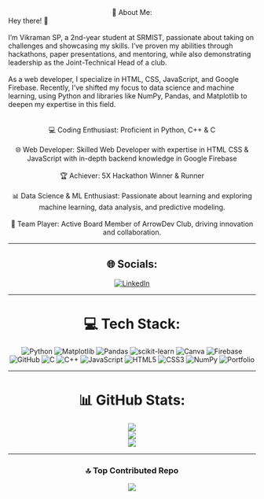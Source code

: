 
<div align="center"> 
💫 About Me:
</div>
Hey there! 👋<br><br>I’m Vikraman SP, a 2nd-year student at SRMIST, passionate about taking on challenges and showcasing my skills. I’ve proven my abilities through hackathons, paper presentations, and mentoring, while also demonstrating leadership as the Joint-Technical Head of a club.<br><br>As a web developer, I specialize in HTML, CSS, JavaScript, and Google Firebase. Recently, I’ve shifted my focus to data science and machine learning, using Python and libraries like NumPy, Pandas, and Matplotlib to deepen my expertise in this field.<div align="center"> <br><br>💻 Coding Enthusiast: Proficient in Python, C++ & C<br><br>🌐 Web Developer: Skilled Web Developer with expertise in HTML CSS & JavaScript with in-depth backend knowledge in Google Firebase<br><br>🏆 Achiever: 5X Hackathon Winner & Runner<br><br>📊 Data Science & ML Enthusiast: Passionate about learning and exploring machine learning, data analysis, and predictive modeling.<br><br>🤝 Team Player: Active Board Member of ArrowDev Club, driving innovation and collaboration.

---

## 🌐 Socials:
[![LinkedIn](https://img.shields.io/badge/LinkedIn-%230077B5.svg?logo=linkedin&logoColor=white)](https://www.linkedin.com/in/vikraman-sp/) 

---

# 💻 Tech Stack:
![Python](https://img.shields.io/badge/python-3670A0?style=for-the-badge&logo=python&logoColor=ffdd54) 
![Matplotlib](https://img.shields.io/badge/Matplotlib-%23ffffff.svg?style=for-the-badge&logo=Matplotlib&logoColor=black) 
![Pandas](https://img.shields.io/badge/pandas-%23150458.svg?style=for-the-badge&logo=pandas&logoColor=white) 
![scikit-learn](https://img.shields.io/badge/scikit--learn-%23F7931E.svg?style=for-the-badge&logo=scikit-learn&logoColor=white) 
![Canva](https://img.shields.io/badge/Canva-%2300C4CC.svg?style=for-the-badge&logo=Canva&logoColor=white) 
![Firebase](https://img.shields.io/badge/firebase-%23039BE5.svg?style=for-the-badge&logo=firebase) 
![GitHub](https://img.shields.io/badge/github-%23121011.svg?style=for-the-badge&logo=github&logoColor=white) 
![C](https://img.shields.io/badge/c-%2300599C.svg?style=for-the-badge&logo=c&logoColor=white) 
![C++](https://img.shields.io/badge/c++-%2300599C.svg?style=for-the-badge&logo=c%2B%2B&logoColor=white) 
![JavaScript](https://img.shields.io/badge/javascript-%23323330.svg?style=for-the-badge&logo=javascript&logoColor=%23F7DF1E) 
![HTML5](https://img.shields.io/badge/html5-%23E34F26.svg?style=for-the-badge&logo=html5&logoColor=white) 
![CSS3](https://img.shields.io/badge/css3-%231572B6.svg?style=for-the-badge&logo=css3&logoColor=white) 
![NumPy](https://img.shields.io/badge/numpy-%23013243.svg?style=for-the-badge&logo=numpy&logoColor=white) 
![Portfolio](https://img.shields.io/badge/Portfolio-%23000000.svg?style=for-the-badge&logo=firefox&logoColor=#FF7139)

---

# 📊 GitHub Stats:
![](https://github-readme-stats.vercel.app/api?username=vikraman111&theme=radical&hide_border=false&include_all_commits=true&count_private=true)<br/>
![](https://github-readme-streak-stats.herokuapp.com/?user=vikraman111&theme=radical&hide_border=false)<br/>
![](https://github-readme-stats.vercel.app/api/top-langs/?username=vikraman111&theme=radical&hide_border=false&include_all_commits=true&count_private=true&layout=compact)

---

### 🔝 Top Contributed Repo
![](https://github-contributor-stats.vercel.app/api?username=vikraman111&limit=5&theme=dark&combine_all_yearly_contributions=true)

</div>
